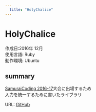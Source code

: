 ```yaml
---
  title: "HolyChalice"
---
```


# HolyChalice  
作成日:2016年 12月  
使用言語:  Ruby  
動作環境:  Ubuntu

## summary  
[SamuraiCoding 2016-17](http://samuraicoding.info/)大会に出場するため  
入力を統一するために書いたライブラリ

URL: [GitHub](https://github.com/723gt/HolyChalice)